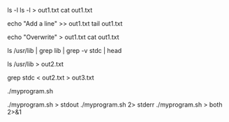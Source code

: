 ls -l
ls -l > out1.txt
cat out1.txt

echo "Add a line" >> out1.txt
tail out1.txt

echo "Overwrite" > out1.txt
cat out1.txt


ls /usr/lib | grep lib | grep -v stdc | head

ls /usr/lib > out2.txt

grep stdc < out2.txt > out3.txt

./myprogram.sh

./myprogram.sh > stdout
./myprogram.sh 2> stderr
./myprogram.sh > both 2>&1
